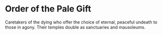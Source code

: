 # Order of the Pale Gift


Caretakers of the dying who offer the choice of eternal, peaceful undeath to those in agony. Their temples double as sanctuaries and mausoleums.
